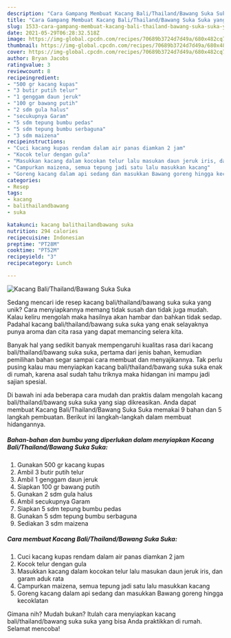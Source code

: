 ```yaml
---
description: "Cara Gampang Membuat Kacang Bali/Thailand/Bawang Suka Suka yang Lezat"
title: "Cara Gampang Membuat Kacang Bali/Thailand/Bawang Suka Suka yang Lezat"
slug: 1533-cara-gampang-membuat-kacang-bali-thailand-bawang-suka-suka-yang-lezat
date: 2021-05-29T06:28:32.518Z
image: https://img-global.cpcdn.com/recipes/70689b3724d7d49a/680x482cq70/kacang-balithailandbawang-suka-suka-foto-resep-utama.jpg
thumbnail: https://img-global.cpcdn.com/recipes/70689b3724d7d49a/680x482cq70/kacang-balithailandbawang-suka-suka-foto-resep-utama.jpg
cover: https://img-global.cpcdn.com/recipes/70689b3724d7d49a/680x482cq70/kacang-balithailandbawang-suka-suka-foto-resep-utama.jpg
author: Bryan Jacobs
ratingvalue: 3
reviewcount: 8
recipeingredient:
- "500 gr kacang kupas"
- "3 butir putih telur"
- "1 genggam daun jeruk"
- "100 gr bawang putih"
- "2 sdm gula halus"
- "secukupnya Garam"
- "5 sdm tepung bumbu pedas"
- "5 sdm tepung bumbu serbaguna"
- "3 sdm maizena"
recipeinstructions:
- "Cuci kacang kupas rendam dalam air panas diamkan 2 jam"
- "Kocok telur dengan gula"
- "Masukkan kacang dalam kocokan telur lalu masukan daun jeruk iris, dan garam aduk rata"
- "Campurkan maizena, semua tepung jadi satu lalu masukkan kacang"
- "Goreng kacang dalam api sedang dan masukkan Bawang goreng hingga kecoklatan"
categories:
- Resep
tags:
- kacang
- balithailandbawang
- suka

katakunci: kacang balithailandbawang suka 
nutrition: 294 calories
recipecuisine: Indonesian
preptime: "PT28M"
cooktime: "PT52M"
recipeyield: "3"
recipecategory: Lunch

---
```



![Kacang Bali/Thailand/Bawang Suka Suka](https://img-global.cpcdn.com/recipes/70689b3724d7d49a/680x482cq70/kacang-balithailandbawang-suka-suka-foto-resep-utama.jpg)

Sedang mencari ide resep kacang bali/thailand/bawang suka suka yang unik? Cara menyiapkannya memang tidak susah dan tidak juga mudah. Kalau keliru mengolah maka hasilnya akan hambar dan bahkan tidak sedap. Padahal kacang bali/thailand/bawang suka suka yang enak selayaknya punya aroma dan cita rasa yang dapat memancing selera kita.



Banyak hal yang sedikit banyak mempengaruhi kualitas rasa dari kacang bali/thailand/bawang suka suka, pertama dari jenis bahan, kemudian pemilihan bahan segar sampai cara membuat dan menyajikannya. Tak perlu pusing kalau mau menyiapkan kacang bali/thailand/bawang suka suka enak di rumah, karena asal sudah tahu triknya maka hidangan ini mampu jadi sajian spesial.


Di bawah ini ada beberapa cara mudah dan praktis dalam mengolah kacang bali/thailand/bawang suka suka yang siap dikreasikan. Anda dapat membuat Kacang Bali/Thailand/Bawang Suka Suka memakai 9 bahan dan 5 langkah pembuatan. Berikut ini langkah-langkah dalam membuat hidangannya.

<!--inarticleads1-->

##### Bahan-bahan dan bumbu yang diperlukan dalam menyiapkan Kacang Bali/Thailand/Bawang Suka Suka:

1. Gunakan 500 gr kacang kupas
1. Ambil 3 butir putih telur
1. Ambil 1 genggam daun jeruk
1. Siapkan 100 gr bawang putih
1. Gunakan 2 sdm gula halus
1. Ambil secukupnya Garam
1. Siapkan 5 sdm tepung bumbu pedas
1. Gunakan 5 sdm tepung bumbu serbaguna
1. Sediakan 3 sdm maizena




<!--inarticleads2-->

##### Cara membuat Kacang Bali/Thailand/Bawang Suka Suka:

1. Cuci kacang kupas rendam dalam air panas diamkan 2 jam
1. Kocok telur dengan gula
1. Masukkan kacang dalam kocokan telur lalu masukan daun jeruk iris, dan garam aduk rata
1. Campurkan maizena, semua tepung jadi satu lalu masukkan kacang
1. Goreng kacang dalam api sedang dan masukkan Bawang goreng hingga kecoklatan




Gimana nih? Mudah bukan? Itulah cara menyiapkan kacang bali/thailand/bawang suka suka yang bisa Anda praktikkan di rumah. Selamat mencoba!
